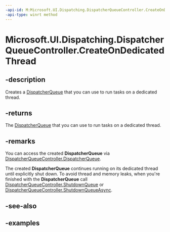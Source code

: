```yaml
---
-api-id: M:Microsoft.UI.Dispatching.DispatcherQueueController.CreateOnDedicatedThread
-api-type: winrt method
---
```


# Microsoft.UI.Dispatching.DispatcherQueueController.CreateOnDedicatedThread

<!--
public static Microsoft.UI.Dispatching.DispatcherQueueController CreateOnDedicatedThread ();
-->

## -description

Creates a [DispatcherQueue](dispatcherqueue.md) that you can use to run tasks on a dedicated thread.

## -returns

The [DispatcherQueue](dispatcherqueue.md) that you can use to run tasks on a dedicated thread.

## -remarks

You can access the created **DispatcherQueue** via [DispatcherQueueController.DispatcherQueue](./dispatcherqueuecontroller_dispatcherqueue.md).

The created **DispatcherQueue** continues running on its dedicated thread until explicitly shut down. To avoid thread and memory leaks, when you're finished with the **DispatcherQueue** call [DispatcherQueueController.ShutdownQueue](./dispatcherqueuecontroller_shutdownqueue_1224442331.md) or [DispatcherQueueController.ShutdownQueueAsync](./dispatcherqueuecontroller_shutdownqueueasync_542547627.md).

## -see-also

## -examples
